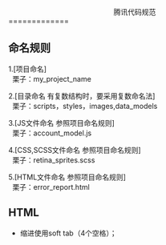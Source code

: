 <center>腾讯代码规范</center>
=============

命名规则
-------------
1.[项目命名]<br>
&nbsp;&nbsp;栗子：my_project_name

2.[目录命名 有复数结构时，要采用复数命名法]<br>
&nbsp;&nbsp;栗子：scripts，styles，images,data_models

3.[JS文件命名 参照项目命名规则]<br>
&nbsp;&nbsp;栗子：account_model.js

4.[CSS,SCSS文件命名 参照项目命名规则]<br>
&nbsp;&nbsp;栗子：retina_sprites.scss

5.[HTML文件命名 参照项目命名规则]<br>
&nbsp;&nbsp;栗子：error_report.html

HTML
-------------
<ul>
    <li>缩进使用soft tab（4个空格）；</li>
</ul>